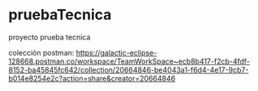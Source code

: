 # pruebaTecnica
proyecto prueba tecnica 


colección postman: https://galactic-eclipse-128668.postman.co/workspace/TeamWorkSpace~ecb8b417-f2cb-4fdf-8152-ba45845fc642/collection/20664846-be4043a1-f6d4-4e17-9cb7-b014e8254e2c?action=share&creator=20664846


